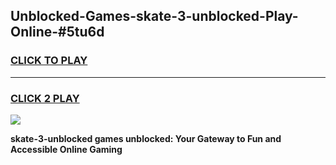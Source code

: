
## Unblocked-Games-skate-3-unblocked-Play-Online-#5tu6d
<h3>
<a href="https://premium.freeplayer.one?title=skate-3-unblocked&ref=24F">CLICK TO PLAY</a></h3>
<hr>

<h3>
<a href="https://premium.freeplayer.one?title=skate-3-unblocked&ref=24F">CLICK 2 PLAY</a>
  
</h3>

<a href="https://premium.freeplayer.one?title=skate-3-unblocked&ref=24F/"><img src="https://clearcache.store/games.png"></a>


**skate-3-unblocked games unblocked: Your Gateway to Fun and Accessible Online Gaming**
